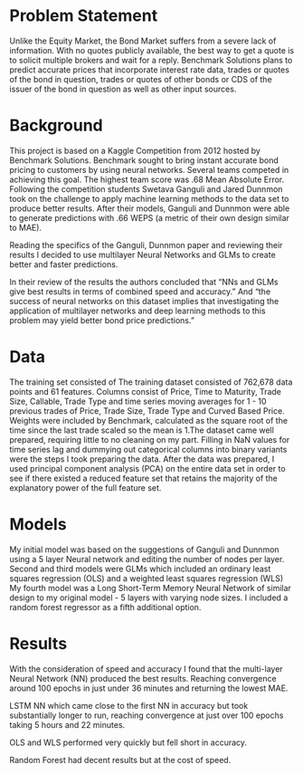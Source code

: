 
# Problem Statement
Unlike the Equity Market, the Bond Market suffers from a severe lack of information.  With no quotes publicly available, the best way to get a quote is to solicit multiple brokers and wait for a reply.  Benchmark Solutions plans to predict accurate prices that incorporate interest rate data, trades or quotes of the bond in question, trades or quotes of other bonds or CDS of the issuer of the bond in question as well as other input sources. 


# Background
This project is based on a Kaggle Competition from 2012 hosted by Benchmark Solutions.  Benchmark sought to bring instant accurate bond pricing to customers by using neural networks.  Several teams competed in achieving this goal.  The highest team score was .68 Mean Absolute Error.  Following the competition students Swetava Ganguli and Jared Dunnmon took on the challenge to apply machine learning methods to the data set to produce better results.  After their models, Ganguli and Dunnmon were able to generate predictions with .66 WEPS (a metric of their own design similar to MAE).  

Reading the specifics of the Ganguli, Dunnmon paper and reviewing their results I decided to use multilayer Neural Networks and GLMs to create better and faster predictions.

 In their review of the results the authors concluded that “NNs and GLMs give best results in terms of combined speed and accuracy.” And “the success of neural networks on this dataset implies that investigating the application of multilayer networks and deep learning methods to this problem may yield better bond price predictions.”

# Data
The training set consisted of The training dataset consisted of 762,678 data points and 61 features.  Columns consist of Price, Time to Maturity, Trade Size, Callable, Trade Type and time series moving averages for 1 - 10 previous trades of Price, Trade Size, Trade Type and Curved Based Price. Weights were included by Benchmark, calculated as the square root of the time since the last trade scaled so the mean is 1.The dataset came well prepared, requiring little to no cleaning on my part.  Filling in NaN values for time series lag and dummying out categorical columns into binary variants were the steps I took preparing the data.   After the data was prepared, I used principal component analysis (PCA) on the entire data set in order to see if there existed a reduced feature set that retains the majority of the explanatory power of the full feature set.

# Models
My initial model was based on the suggestions of Ganguli and Dunnmon using a 5 layer Neural network and editing the number of nodes per layer.
Second and third models were GLMs which included an ordinary least squares regression (OLS) and a weighted least squares regression (WLS)
My fourth model was a Long Short-Term Memory Neural Network of similar design to my original model - 5 layers with varying node sizes.
I included a random forest regressor as a fifth additional option.

# Results
With the consideration of speed and accuracy I found that the multi-layer Neural Network (NN) produced the best results.  Reaching convergence around 100 epochs in just under 36 minutes and returning the lowest MAE.

LSTM NN which came close to the first NN in accuracy but took substantially longer to run, reaching convergence at just over 100 epochs taking 5 hours and 22 minutes.

OLS and WLS performed very quickly but fell short in accuracy.

Random Forest had decent results but at the cost of speed.

